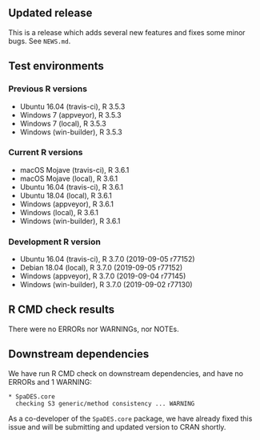 ## Updated release

This is a release which adds several new features and fixes some minor bugs. See `NEWS.md`.

## Test environments

### Previous R versions
* Ubuntu 16.04        (travis-ci), R 3.5.3
* Windows 7            (appveyor), R 3.5.3
* Windows 7               (local), R 3.5.3
* Windows           (win-builder), R 3.5.3

### Current R versions
* macOS Mojave        (travis-ci), R 3.6.1
* macOS Mojave            (local), R 3.6.1
* Ubuntu 16.04        (travis-ci), R 3.6.1
* Ubuntu 18.04            (local), R 3.6.1
* Windows              (appveyor), R 3.6.1
* Windows                 (local), R 3.6.1
* Windows           (win-builder), R 3.6.1

### Development R version
* Ubuntu 16.04       (travis-ci), R 3.7.0 (2019-09-05 r77152)
* Debian 18.04           (local), R 3.7.0 (2019-09-05 r77152)
* Windows             (appveyor), R 3.7.0 (2019-09-04 r77145)
* Windows          (win-builder), R 3.7.0 (2019-09-02 r77130)

## R CMD check results

There were no ERRORs nor WARNINGs, nor NOTEs.

## Downstream dependencies

We have run R CMD check on downstream dependencies, and have no ERRORs and 1 WARNING:

```
* SpaDES.core
  checking S3 generic/method consistency ... WARNING
```

As a co-developer of the `SpaDES.core` package, we have already fixed this issue and will be submitting and updated version to CRAN shortly.
